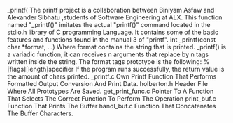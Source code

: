 _printf(
The printf project is a collaboration between Biniyam Asfaw and Alexander Sibhatu ,students of Software Engineering at ALX.
This function named "_printf()" imitates the actual "printf()" command located in the stdio.h library of C programming Language. It contains some of the basic features and functions found in the manual 3 of "printf".
  int _printf(const char *format, ...) 
Where format contains the string that is printed.
_printf() is a variadic function, it can receives n arguments that replace by n tags written inside the string.
The format tags prototype is the following:
%[flags][length]specifier
If the program runs successfully, the return value is the amount of chars printed.
_printf.c
Own Printf Function That Performs Formatted Output Conversion And Print Data.
holberton.h
Header File Where All Prototypes Are Saved.
get_print_func.c
Pointer To A Function That Selects The Correct Function To Perform The Operation
print_buf.c
Function That Prints The Buffer
handl_buf.c
Function That Concatenates The Buffer Characters.
